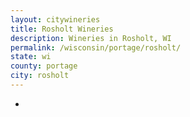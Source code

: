 ```yaml
---
layout: citywineries
title: Rosholt Wineries
description: Wineries in Rosholt, WI
permalink: /wisconsin/portage/rosholt/
state: wi
county: portage
city: rosholt
---
```

-
